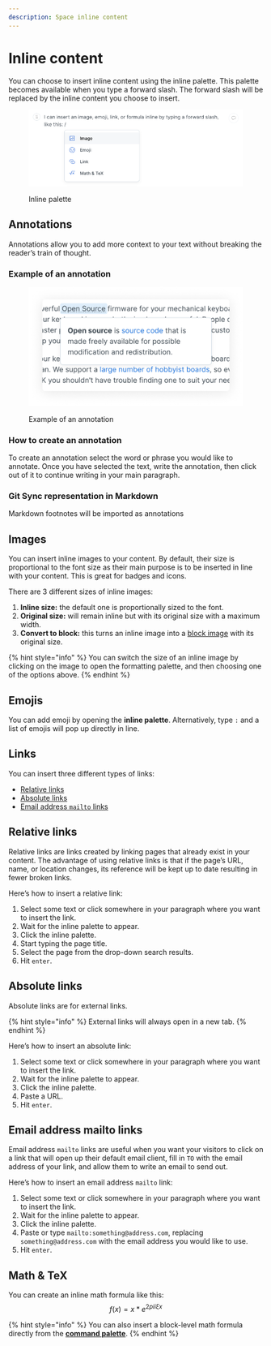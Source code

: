 ```yaml
---
description: Space inline content
---
```


# Inline content

You can choose to insert inline content using the inline palette. This palette becomes available when you type a forward slash. The forward slash will be replaced by the inline content you choose to insert.

<div data-full-width="true">

<figure><img src="../../.gitbook/assets/inline-menu.png" alt="Screenshot showing the inline palette with all the inline options available to an editor."><figcaption><p>Inline palette</p></figcaption></figure>

</div>

## Annotations

Annotations allow you to add more context to your text without breaking the reader’s train of thought.

### Example of an annotation

<div data-full-width="true">

<figure><img src="../../.gitbook/assets/annotations_example.png" alt=""><figcaption><p>Example of an annotation</p></figcaption></figure>

</div>

### How to create an annotation

To create an annotation select the word or phrase you would like to annotate. Once you have selected the text, write the annotation, then click out of it to continue writing in your main paragraph.

### Git Sync representation in Markdown

Markdown footnotes will be imported as annotations

## Images

You can insert inline images to your content. By default, their size is proportional to the font size as their main purpose is to be inserted in line with your content. This is great for badges and icons.‌

There are 3 different sizes of inline images:‌

1. **Inline size:** the default one is proportionally sized to the font.
2. **Original size:** will remain inline but with its original size with a maximum width.
3. **Convert to block:** this turns an inline image into a [block image](../blocks/insert-images.md) with its original size.

{% hint style="info" %}
You can switch the size of an inline image by clicking on the image to open the formatting palette, and then choosing one of the options above.
{% endhint %}

## Emojis

You can add emoji by opening the **inline palette**. Alternatively, type `:` and a list of emojis will pop up directly in line.&#x20;

## Links

You can insert three different types of links:

- [Relative links](inline.md#relative-links)
- [Absolute links](inline.md#absolute-links)
- [Email address `mailto` links](inline.md#email-addresses)

## Relative links

Relative links are links created by linking pages that already exist in your content. The advantage of using relative links is that if the page’s URL, name, or location changes, its reference will be kept up to date resulting in fewer broken links.

Here’s how to insert a relative link:

1. Select some text or click somewhere in your paragraph where you want to insert the link.
2. Wait for the inline palette to appear.
3. Click the inline palette.
4. Start typing the page title.
5. Select the page from the drop-down search results.
6. Hit `enter`.

## Absolute links

Absolute links are for external links.

{% hint style="info" %}
External links will always open in a new tab.
{% endhint %}

Here’s how to insert an absolute link:

1. Select some text or click somewhere in your paragraph where you want to insert the link.
2. Wait for the inline palette to appear.
3. Click the inline palette.
4. Paste a URL.
5. Hit `enter`.

## Email address mailto links

Email address `mailto` links are useful when you want your visitors to click on a link that will open up their default email client, fill in `TO` with the email address of your link, and allow them to write an email to send out.

Here’s how to insert an email address `mailto` link:

1. Select some text or click somewhere in your paragraph where you want to insert the link.
2. Wait for the inline palette to appear.
3. Click the inline palette.
4. Paste or type `mailto:something@address.com`, replacing `something@address.com` with the email address you would like to use.
5. Hit `enter`.

## Math & TeX

You can create an inline math formula like this: $$f(x) = x * e^{2 pi i \xi x}$$

{% hint style="info" %}
You can also insert a block-level math formula directly from the [**command palette**](../blocks/#math-equation).
{% endhint %}
